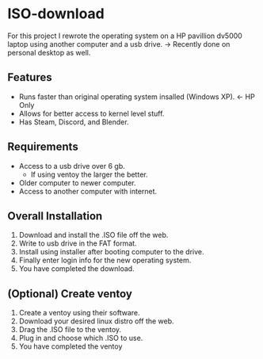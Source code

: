 # ISO-download

For this project I rewrote the operating system on a HP pavillion dv5000 laptop using another computer and a usb drive.
 -> Recently done on personal desktop as well.

## Features

- Runs faster than original operating system insalled (Windows XP). <- HP Only
- Allows for better access to kernel level stuff.
- Has Steam, Discord, and Blender.

## Requirements

- Access to a usb drive over 6 gb.
     - If using ventoy the larger the better.
- Older computer to newer computer.
- Access to another computer with internet.

## Overall Installation

1. Download and install the .ISO file off the web.
2. Write to usb drive in the FAT format.
3. Install using installer after booting computer to the drive.
4. Finally enter login info for the new operating system.
5. You have completed the download.

## (Optional) Create ventoy

1. Create a ventoy using their software.
2. Download your desired linux distro off the web.
3. Drag the .ISO file to the ventoy.
4. Plug in and choose which .ISO to use.
5. You have completed the ventoy
   
